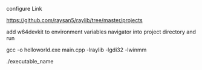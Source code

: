 configure Link

https://github.com/raysan5/raylib/tree/master/projects


add w64devkit to environment variables
navigator into project directory and run 

gcc -o helloworld.exe main.cpp -lraylib -lgdi32 -lwinmm

./executable_name